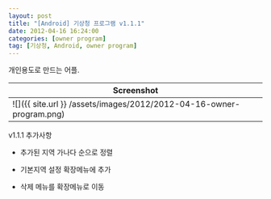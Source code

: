 ```yaml
---
layout: post
title: "[Android] 기상청 프로그램 v1.1.1"
date: 2012-04-16 16:24:00
categories: [owner program]
tag: [기상청, Android, owner program]
---
```


개인용도로 만드는 어플.

| Screenshot|
|--------|
| ![]({{ site.url }} /assets/images/2012/2012-04-16-owner-program.png) |

v1.1.1 추가사항

- 추가된 지역 가나다 순으로 정렬

- 기본지역 설정 확장메뉴에 추가

- 삭제 메뉴를 확장메뉴로 이동